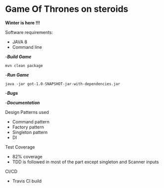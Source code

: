 # Game Of Thrones on steroids 

**Winter is here !!!**

Software requirements: 
- JAVA 8 
- Command line

-_**Build Game**_

`mvn clean package`

-_**Run Game**_

`java -jar got-1.0-SNAPSHOT-jar-with-dependencies.jar`

-_**Bugs**_


-_**Documentation**_

Design Patterns used
- Command pattern
- Factory pattern
- Singleton pattern
- DI

Test Coverage 
- 82% coverage 
- TDD is followed in most of the part except singleton and Scanner inputs

CI/CD 
- Travis CI build 